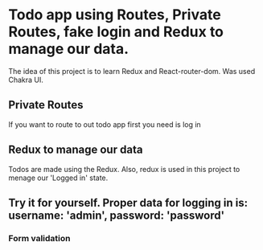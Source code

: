# Todo app using Routes, Private Routes, fake login and Redux to manage our data.

The idea of this project is to learn Redux and React-router-dom.
Was used Chakra UI.

## Private Routes

If you want to route to out todo app first you need is log in

## Redux to manage our data

Todos are made using the Redux. Also, redux is used in this project to menage our 'Logged in' state.

## Try it for yourself. Proper data for logging in is: username: 'admin', password: 'password'

### Form validation
